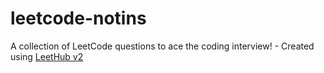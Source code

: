 # leetcode-notins
A collection of LeetCode questions to ace the coding interview! - Created using [LeetHub v2](https://github.com/arunbhardwaj/LeetHub-2.0)
